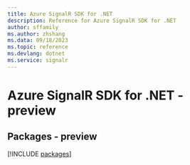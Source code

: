 ```yaml
---
title: Azure SignalR SDK for .NET
description: Reference for Azure SignalR SDK for .NET
author: sffamily
ms.author: zhshang
ms.data: 09/18/2023
ms.topic: reference
ms.devlang: dotnet
ms.service: signalr
---
```

# Azure SignalR SDK for .NET - preview
## Packages - preview
[!INCLUDE [packages](signalr-index.md)]